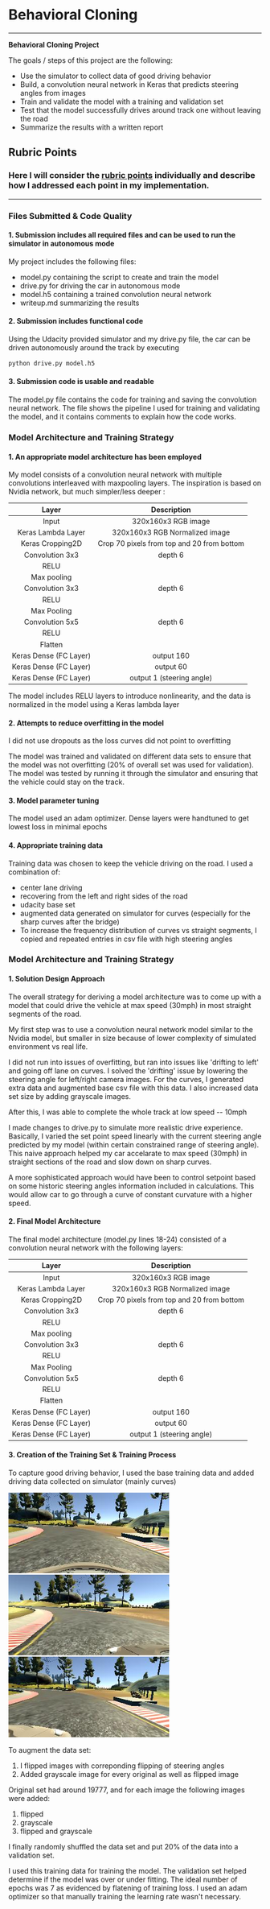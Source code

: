 # **Behavioral Cloning** 



---

**Behavioral Cloning Project**

The goals / steps of this project are the following:
* Use the simulator to collect data of good driving behavior
* Build, a convolution neural network in Keras that predicts steering angles from images
* Train and validate the model with a training and validation set
* Test that the model successfully drives around track one without leaving the road
* Summarize the results with a written report


[//]: # (Image References)

[image1]: ./examples/center.jpg "Center Image"
[image2]: ./examples/left.jpg "Left Image"
[image3]: ./examples/right.jpg "Right Image"


## Rubric Points
### Here I will consider the [rubric points](https://review.udacity.com/#!/rubrics/432/view) individually and describe how I addressed each point in my implementation.  

---
### Files Submitted & Code Quality

#### 1. Submission includes all required files and can be used to run the simulator in autonomous mode

My project includes the following files:
* model.py containing the script to create and train the model
* drive.py for driving the car in autonomous mode
* model.h5 containing a trained convolution neural network 
* writeup.md summarizing the results

#### 2. Submission includes functional code
Using the Udacity provided simulator and my drive.py file, the car can be driven autonomously around the track by executing 
```sh
python drive.py model.h5
```

#### 3. Submission code is usable and readable

The model.py file contains the code for training and saving the convolution neural network. The file shows the pipeline I used for training and validating the model, and it contains comments to explain how the code works.

### Model Architecture and Training Strategy

#### 1. An appropriate model architecture has been employed

My model consists of a convolution neural network with multiple convolutions interleaved with maxpooling layers. The inspiration is based on Nvidia network, but much simpler/less deeper :


| Layer         		|     Description	        					| 
|:---------------------:|:---------------------------------------------:| 
| Input         		| 320x160x3 RGB image   							| 
| Keras Lambda Layer         		| 320x160x3 RGB Normalized image   							|
| Keras Cropping2D         		| Crop 70 pixels from top and 20 from bottom			| 
| Convolution 3x3    	| depth 6 	|
| RELU					|												|
| Max pooling	      	| 				|
| Convolution 3x3	    | depth 6      									|
| RELU          		|         									|
| Max Pooling			|      									|
| Convolution 5x5	    | depth 6      									|
| RELU          		|         									|
| Flatten		        | 										|
| Keras Dense (FC Layer)   			| output 160										|
| Keras Dense (FC Layer)			| output 60											|
| Keras Dense (FC Layer)   				|	output 1 (steering angle)											|


The model includes RELU layers to introduce nonlinearity, and the data is normalized in the model using a Keras lambda layer 

#### 2. Attempts to reduce overfitting in the model

I did not use dropouts as the loss curves did not point to overfitting 

The model was trained and validated on different data sets to ensure that the model was not overfitting (20% of overall set was used for validation). The model was tested by running it through the simulator and ensuring that the vehicle could stay on the track.

#### 3. Model parameter tuning

The model used an adam optimizer. Dense layers were handtuned to get lowest loss in minimal epochs

#### 4. Appropriate training data

Training data was chosen to keep the vehicle driving on the road. I used a combination of:
* center lane driving
* recovering from the left and right sides of the road
* udacity base set
* augmented data generated on simulator for curves (especially for the sharp curves after the bridge)
* To increase the frequency distribution of curves vs straight segments, I copied and repeated entries in csv file with high steering angles




### Model Architecture and Training Strategy

#### 1. Solution Design Approach

The overall strategy for deriving a model architecture was to come up with a model that could drive the vehicle at max speed (30mph) in most straight segments of the road.

My first step was to use a convolution neural network model similar to the Nvidia model, but smaller in size because of lower complexity of simulated environment vs real life. 

I did not run into issues of overfitting, but ran into issues like 'drifting to left' and going off lane on curves. 
I solved the 'drifting' issue by lowering the steering angle for left/right camera images. For the curves, I generated extra data and augmented base csv file with this data. I also increased data set size by adding grayscale images.

After this, I was able to complete the whole track at low speed -- 10mph

I made changes to drive.py to simulate more realistic drive experience. Basically, I varied the set point speed linearly with the current steering angle predicted by my model (within certain constrained range of steering angle).
This naive approach helped my car accelarate to max speed (30mph) in straight sections of the road and slow down on sharp curves.

A more sophisticated approach would have been to control setpoint based on some historic steering angles information included in calculations. This would allow car to go through a curve of constant curvature with a higher speed.



#### 2. Final Model Architecture

The final model architecture (model.py lines 18-24) consisted of a convolution neural network with the following layers:


| Layer         		|     Description	        					| 
|:---------------------:|:---------------------------------------------:| 
| Input         		| 320x160x3 RGB image   							| 
| Keras Lambda Layer         		| 320x160x3 RGB Normalized image   							|
| Keras Cropping2D         		| Crop 70 pixels from top and 20 from bottom			| 
| Convolution 3x3    	| depth 6 	|
| RELU					|												|
| Max pooling	      	| 				|
| Convolution 3x3	    | depth 6      									|
| RELU          		|         									|
| Max Pooling			|      									|
| Convolution 5x5	    | depth 6      									|
| RELU          		|         									|
| Flatten		        | 										|
| Keras Dense (FC Layer)   			| output 160										|
| Keras Dense (FC Layer)			| output 60											|
| Keras Dense (FC Layer)   				|	output 1 (steering angle)											|




#### 3. Creation of the Training Set & Training Process

To capture good driving behavior, I used the base training data and added driving data collected on simulator (mainly curves)

![alt text][image1]
![alt text][image2]
![alt text][image3]

To augment the data set:
1) I flipped images with correponding flipping of steering angles
2) Added grayscale image for every original as well as flipped image

Original set had around 19777, and for each image the following images were added:
1) flipped
2) grayscale
3) flipped and grayscale

I finally randomly shuffled the data set and put 20% of the data into a validation set. 

I used this training data for training the model. The validation set helped determine if the model was over or under fitting. The ideal number of epochs was 7 as evidenced by flatening of training loss. I used an adam optimizer so that manually training the learning rate wasn't necessary.
